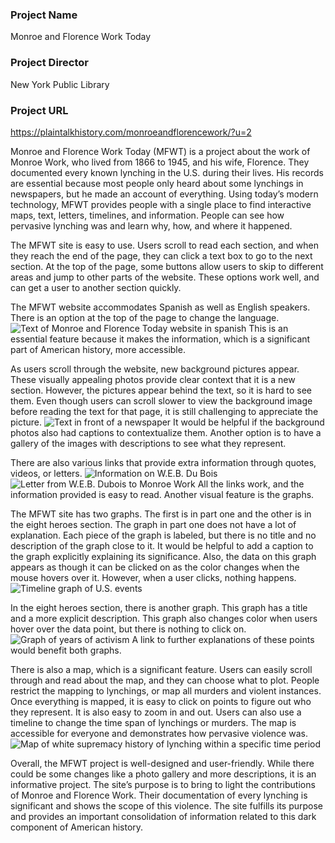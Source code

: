 ### Project Name
  Monroe and Florence Work Today
### Project Director
  New York Public Library
### Project URL
 https://plaintalkhistory.com/monroeandflorencework/?u=2
 
  Monroe and Florence Work Today (MFWT) is a project about the work of Monroe Work, who lived from 1866 to 1945, and his wife, Florence. They documented every known lynching in the U.S. during their lives. His records are essential because most people only heard about some lynchings in newspapers, but he made an account of everything. Using today’s modern technology, MFWT provides people with a single place to find interactive maps, text, letters, timelines, and information. People can see how pervasive lynching was and learn why, how, and where it happened. 
  
  The MFWT site is easy to use. Users scroll to read each section, and when they reach the end of the page, they can click a text box to go to the next section. At the top of the page, some buttons allow users to skip to different areas and jump to other parts of the website. These options work well, and can get a user to another section quickly.
  
The MFWT website accommodates Spanish as well as English speakers. There is an option at the top of the page to change the language. ![Text of Monroe and Florence Today website in spanish](https://Rebecca-S1.github.io/Rebecca-S/images/Spanish.jpg) This is an essential feature because it makes the information, which is a significant part of American history, more accessible. 

As users scroll through the website, new background pictures appear. These visually appealing photos provide clear context that it is a new section. However, the pictures appear behind the text, so it is hard to see them. Even though users can scroll slower to view the background image before reading the text for that page, it is still challenging to appreciate the picture. ![Text in front of a newspaper](https://Rebecca-S1.github.io/Rebecca-S/images/Newspaper.jpg) It would be helpful if the background photos also had captions to contextualize them. Another option is to have a gallery of the images with descriptions to see what they represent.

There are also various links that provide extra information through quotes, videos, or letters. ![Information on W.E.B. Du Bois](https://Rebecca-S1.github.io/Rebecca-S/images/Dubois.jpg) ![Letter from W.E.B. Dubois to Monroe Work](https://Rebecca-S1.github.io/Rebecca-S/images/Letter.jpg) All the links work, and the information provided is easy to read. Another visual feature is the graphs.

The MFWT site has two graphs. The first is in part one and the other is in the eight heroes section. The graph in part one does not have a lot of explanation. Each piece of the graph is labeled, but there is no title and no description of the graph close to it. It would be helpful to add a caption to the graph explicitly explaining its significance. Also, the data on this graph appears as though it can be clicked on as the color changes when the mouse hovers over it. However, when a user clicks, nothing happens. ![Timeline graph of U.S. events](https://Rebecca-S1.github.io/Rebecca-S/images/Graph.jpg)

In the eight heroes section, there is another graph. This graph has a title and a more explicit description. This graph also changes color when users hover over the data point, but there is nothing to click on. ![Graph of years of activism](https://Rebecca-S1.github.io/Rebecca-S/images/graphofactivism.jpg) A link to further explanations of these points would benefit both graphs. 

There is also a map, which is a significant feature. Users can easily scroll through and read about the map, and they can choose what to plot. People restrict the mapping to lynchings, or map all murders and violent instances. Once everything is mapped, it is easy to click on points to figure out who they represent. It is also easy to zoom in and out. Users can also use a timeline to change the time span of lynchings or murders. The map is accessible for everyone and demonstrates how pervasive violence was. ![Map of white supremacy history of lynching within a specific time period](https://Rebecca-S1.github.io/Rebecca-S/images/Lynchingmap.jpg)

Overall, the MFWT project is well-designed and user-friendly. While there could be some changes like a photo gallery and more descriptions, it is an informative project. The site’s purpose is to bring to light the contributions of Monroe and Florence Work. Their documentation of every lynching is significant and shows the scope of this violence. The site fulfills its purpose and provides an important consolidation of information related to this dark component of American history. 
